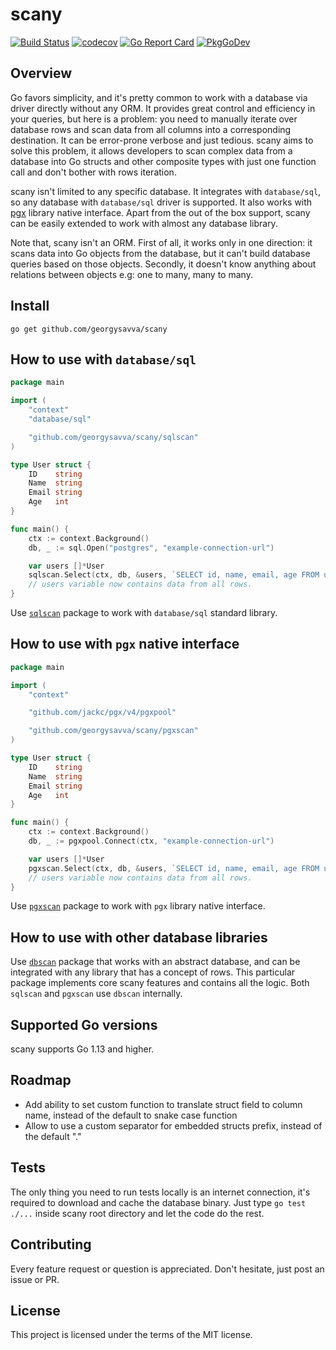 # scany

[![Build Status](https://travis-ci.com/georgysavva/scany.svg?branch=master)](https://travis-ci.com/georgysavva/scany) 
[![codecov](https://codecov.io/gh/georgysavva/scany/branch/master/graph/badge.svg)](https://codecov.io/gh/georgysavva/scany)
[![Go Report Card](https://goreportcard.com/badge/github.com/georgysavva/scany)](https://goreportcard.com/report/github.com/georgysavva/scany)
[![PkgGoDev](https://pkg.go.dev/badge/github.com/georgysavva/scany)](https://pkg.go.dev/github.com/georgysavva/scany)

## Overview

Go favors simplicity, and it's pretty common to work with a database via driver directly without any ORM.
It provides great control and efficiency in your queries, but here is a problem: 
you need to manually iterate over database rows and scan data from all columns into a corresponding destination.
It can be error-prone verbose and just tedious. 
scany aims to solve this problem, 
it allows developers to scan complex data from a database into Go structs and other composite types 
with just one function call and don't bother with rows iteration.

scany isn't limited to any specific database. It integrates with `database/sql`, 
so any database with `database/sql` driver is supported. 
It also works with [pgx](https://github.com/jackc/pgx) library native interface. 
Apart from the out of the box support, scany can be easily extended to work with almost any database library.

Note that, scany isn't an ORM. First of all, it works only in one direction: 
it scans data into Go objects from the database, but it can't build database queries based on those objects.
Secondly, it doesn't know anything about relations between objects e.g: one to many, many to many.

## Install

```
go get github.com/georgysavva/scany
```

## How to use with `database/sql`

```go
package main

import (
	"context"
	"database/sql"

	"github.com/georgysavva/scany/sqlscan"
)

type User struct {
	ID    string
	Name  string
	Email string
	Age   int
}

func main() {
	ctx := context.Background()
	db, _ := sql.Open("postgres", "example-connection-url")

	var users []*User
	sqlscan.Select(ctx, db, &users, `SELECT id, name, email, age FROM users`)
	// users variable now contains data from all rows.
}
```

Use [`sqlscan`](https://pkg.go.dev/github.com/georgysavva/scany/sqlscan) 
package to work with `database/sql` standard library. 


## How to use with `pgx` native interface

```go
package main

import (
	"context"

	"github.com/jackc/pgx/v4/pgxpool"

	"github.com/georgysavva/scany/pgxscan"
)

type User struct {
	ID    string
	Name  string
	Email string
	Age   int
}

func main() {
	ctx := context.Background()
	db, _ := pgxpool.Connect(ctx, "example-connection-url")

	var users []*User
	pgxscan.Select(ctx, db, &users, `SELECT id, name, email, age FROM users`)
	// users variable now contains data from all rows.
}
```

Use [`pgxscan`](https://pkg.go.dev/github.com/georgysavva/scany/pgxscan) 
package to work with `pgx` library native interface. 

## How to use with other database libraries

Use [`dbscan`](https://pkg.go.dev/github.com/georgysavva/scany/dbscan) package that works with an abstract database, 
and can be integrated with any library that has a concept of rows. 
This particular package implements core scany features and contains all the logic.
Both `sqlscan` and `pgxscan` use `dbscan` internally.

## Supported Go versions 

scany supports Go 1.13 and higher.

## Roadmap   

* Add ability to set custom function to translate struct field to column name, 
instead of the default to snake case function 
* Allow to use a custom separator for embedded structs prefix, instead of the default "."

## Tests

The only thing you need to run tests locally is an internet connection, 
it's required to download and cache the database binary.
Just type `go test ./...` inside scany root directory and let the code do the rest. 

## Contributing 

Every feature request or question is appreciated. Don't hesitate, just post an issue or PR.

## License

This project is licensed under the terms of the MIT license.
